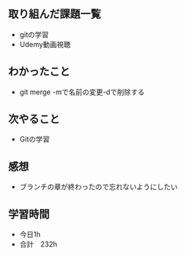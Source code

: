 ## 取り組んだ課題一覧
- gitの学習
- Udemy動画視聴
## わかったこと
- git merge -mで名前の変更-dで削除する
## 次やること
-  Gitの学習
## 感想
- ブランチの章が終わったので忘れないようにしたい
## 学習時間
- 今日1h
- 合計　232h
